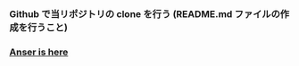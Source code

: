 ### Github で当リポジトリの clone を行う (README.md ファイルの作成を行うこと)

### [Anser is here][1]

[1]: https://github.com/ryotogashi/class-material-github/blob/master/answers/answer1.md
